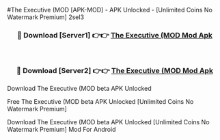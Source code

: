 #The Executive (MOD [APK-MOD] - APK Unlocked - [Unlimited Coins No Watermark Premium] 2sel3



<div align="center">

<h3>🔴 Download [Server1] 👉👉 <a href="https://momento.my/?title=The_Executive_(MOD">The Executive (MOD Mod Apk</a></h3><br>

<h3>🔴 Download [Server2] 👉👉 <a href="https://momento.my/?title=The_Executive_(MOD">The Executive (MOD Mod Apk</a></h3>
</div>



Download The Executive (MOD beta APK Unlocked

Free The Executive (MOD beta APK Unlocked [Unlimited Coins No Watermark Premium]

Download The Executive (MOD beta APK Unlocked [Unlimited Coins No Watermark Premium] Mod For Android
